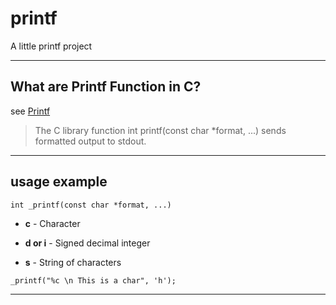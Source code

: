 # printf
A little printf project

----
## What are Printf Function in C?
see [Printf](https://www.tutorialspoint.com/c_standard_library/c_function_printf.htm)

> The C library function int printf(const char *format, ...) sends formatted output to stdout.

----
## usage example

```
int _printf(const char *format, ...)
```

* **c** - Character

* **d or i** - Signed decimal integer

* **s** - String of characters

```
_printf("%c \n This is a char", 'h');
```


----
